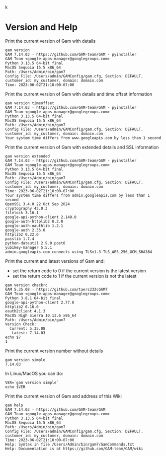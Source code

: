 k
# Version and Help

Print the current version of Gam with details
```
gam version
GAM 7.14.03 - https://github.com/GAM-team/GAM - pyinstaller
GAM Team <google-apps-manager@googlegroups.com>
Python 3.13.5 64-bit final
MacOS Sequoia 15.5 x86_64
Path: /Users/Admin/bin/gam7
Config File: /Users/admin/GAMConfig/gam.cfg, Section: DEFAULT, customer_id: my_customer, domain: domain.com
Time: 2023-06-02T21:10:00-07:00
```

Print the current version of Gam with details and time offset information
```
gam version timeoffset
GAM 7.14.03 - https://github.com/GAM-team/GAM - pyinstaller
GAM Team <google-apps-manager@googlegroups.com>
Python 3.13.5 64-bit final
MacOS Sequoia 15.5 x86_64
Path: /Users/Admin/bin/gam7
Config File: /Users/admin/GAMConfig/gam.cfg, Section: DEFAULT, customer_id: my_customer, domain: domain.com
Your system time differs from www.googleapis.com by less than 1 second
```

Print the current version of Gam with extended details and SSL information
```
gam version extended
GAM 7.14.03 - https://github.com/GAM-team/GAM - pyinstaller
GAM Team <google-apps-manager@googlegroups.com>
Python 3.13.5 64-bit final
MacOS Sequoia 15.5 x86_64
Path: /Users/Admin/bin/gam7
Config File: /Users/admin/GAMConfig/gam.cfg, Section: DEFAULT, customer_id: my_customer, domain: domain.com
Time: 2023-06-02T21:10:00-07:00
Your system time differs from admin.googleapis.com by less than 1 second
OpenSSL 3.4.0 22 Oct Sep 2024
cryptography 43.0.3
filelock 3.16.1
google-api-python-client 2.149.0
google-auth-httplib2 0.2.0
google-auth-oauthlib 1.2.1
google-auth 2.35.0
httplib2 0.22.0
passlib 1.7.4
python-dateutil 2.9.0.post0
yubikey-manager 5.5.1
admin.googleapis.com connects using TLSv1.3 TLS_AES_256_GCM_SHA384
```

Print the current and latest versions of Gam and:
* set the return code to 0 if the current version is the latest version
* set the return code to 1 if the current version is not the latest
```
gam version checkrc
GAM 5.35.08 - https://github.com/taers232cGAM7
GAM Team <google-apps-manager@googlegroups.com>
Python 3.8.1 64-bit final
google-api-python-client 2.77.0
httplib2 0.16.0
oauth2client 4.1.3
MacOS High Sierra 10.13.6 x86_64
Path: /Users/Admin/bin/gam7
Version Check:
  Current: 5.35.08
   Latest: 7.14.03
echo $?
1
```

Print the current version number without details
```
gam version simple
7.14.03
```
In Linux/MacOS you can do:
```
VER=`gam version simple`
echo $VER
```
Print the current version of Gam and address of this Wiki
```
gam help
GAM 7.14.03 - https://github.com/GAM-team/GAM
GAM Team <google-apps-manager@googlegroups.com>
Python 3.13.5 64-bit final
MacOS Sequoia 15.5 x86_64
Path: /Users/Admin/bin/gam7
Config File: /Users/admin/GAMConfig/gam.cfg, Section: DEFAULT, customer_id: my_customer, domain: domain.com
Time: 2023-06-02T21:10:00-07:00
Help: Syntax in file /Users/Admin/bin/gam7/GamCommands.txt
Help: Documentation is at https://github.com/GAM-team/GAM/wiki
```
